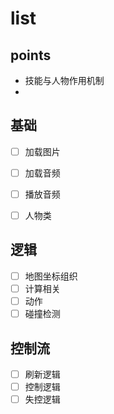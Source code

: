 # list

## points

- 技能与人物作用机制
-

## 基础

- [ ] 加载图片
- [ ] 加载音频
- [ ] 播放音频
- [ ] 人物类


## 逻辑

- [ ] 地图坐标组织
- [ ] 计算相关
- [ ] 动作
- [ ] 碰撞检测

## 控制流

- [ ] 刷新逻辑
- [ ] 控制逻辑
- [ ] 失控逻辑